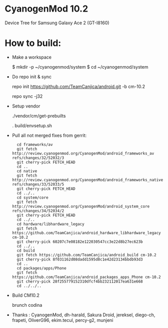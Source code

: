 CyanogenMod 10.2
=============================
Device Tree for Samsung Galaxy Ace 2
(GT-I8160)

How to build:
=============

- Make a workspace

  $ mkdir -p ~/cyanogenmod/system
  $ cd ~/cyanogenmod/system
  
- Do repo init & sync

  repo init https://github.com/TeamCanjica/android.git -b cm-10.2
  
  repo sync -j32

- Setup vendor
  
  ./vendor/cm/get-prebuilts
  
  . build/envsetup.sh

- Pull all not merged fixes from gerrit:
  
        cd frameworks/av
        git fetch http://review.cyanogenmod.org/CyanogenMod/android_frameworks_av refs/changes/32/52032/3
        git cherry-pick FETCH_HEAD
        cd ..
        cd native
        git fetch http://review.cyanogenmod.org/CyanogenMod/android_frameworks_native refs/changes/33/52033/5
        git cherry-pick FETCH_HEAD
        cd ../..
        cd system/core
        git fetch http://review.cyanogenmod.org/CyanogenMod/android_system_core refs/changes/34/52034/2
        git cherry-pick FETCH_HEAD
        cd ../..
        cd hardware/libhardware_legacy
        git fetch https://github.com/TeamCanjica/android_hardware_libhardware_legacy cm-10.2
        git cherry-pick 60207c7e08182e122030547cc3e22d8b27ec623b
        cd ../..
        cd build
        git fetch https://github.com/TeamCanjica/android_build cm-10.2
        git cherry-pick 8f031162d08dadd1595d8c1e42d23134bbdb93d3
        cd ..
        cd packages/apps/Phone
        git fetch https://github.com/TeamCanjica/android_packages_apps_Phone cm-10.2
        git cherry-pick 28f255779152310dfcf4bb232112017ea631e668
        cd ../../..

- Build CM10.2
  
  brunch codina


- Thanks : CyanogenMod, dh-harald, Sakura Droid, jereksel, diego-ch, frapeti, OliverG96, ekim.tecul, percy-g2, munjeni

